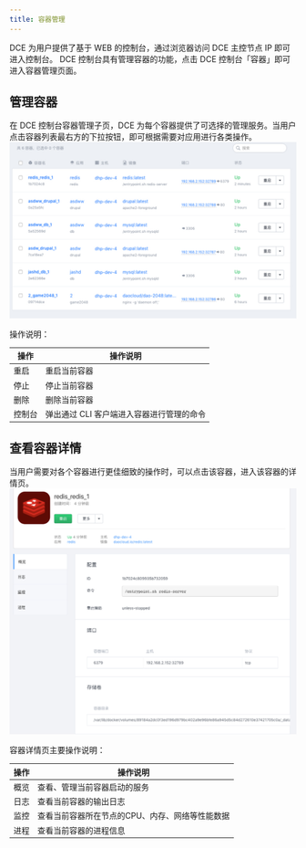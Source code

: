 ```yaml
---
title: 容器管理
---
```


DCE 为用户提供了基于 WEB 的控制台，通过浏览器访问 DCE 主控节点 IP 即可进入控制台。
DCE 控制台具有管理容器的功能，点击 DCE 控制台「容器」即可进入容器管理页面。

## 管理容器

在 DCE 控制台容器管理子页，DCE 为每个容器提供了可选择的管理服务。当用户点击容器列表最右方的下拉按钮，即可根据需要对应用进行各类操作。
![](container.jpg)

操作说明：

| 操作 | 操作说明 |
| ---- | ---- |
| 重启 | 重启当前容器 |
| 停止 | 停止当前容器 |
| 删除 | 删除当前容器 |
| 控制台 | 弹出通过 CLI 客户端进入容器进行管理的命令 |


## 查看容器详情

当用户需要对各个容器进行更佳细致的操作时，可以点击该容器，进入该容器的详情页。
![](container_info.jpg)

容器详情页主要操作说明：

| 操作 | 操作说明 |
| ----- | ----- |
| 概览 | 查看、管理当前容器启动的服务 |
| 日志 | 查看当前容器的输出日志 |
| 监控 | 查看当前容器所在节点的CPU、内存、网络等性能数据 |
| 进程 | 查看当前容器的进程信息 |
